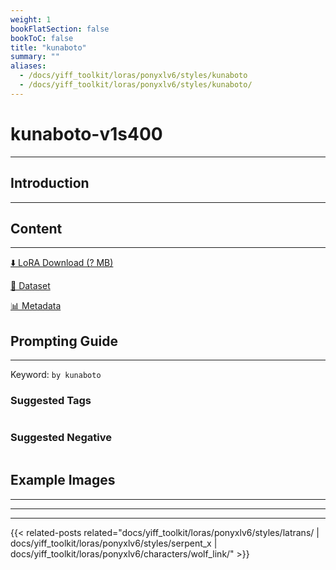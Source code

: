 ```yaml
---
weight: 1
bookFlatSection: false
bookToC: false
title: "kunaboto"
summary: ""
aliases:
  - /docs/yiff_toolkit/loras/ponyxlv6/styles/kunaboto
  - /docs/yiff_toolkit/loras/ponyxlv6/styles/kunaboto/
---
```


<!--markdownlint-disable MD025 MD033 -->

# kunaboto-v1s400

---

## Introduction

---

## Content

---

[⬇️ LoRA Download (? MB)]()

[📐 Dataset]()

[📊 Metadata]()

## Prompting Guide

---

Keyword: `by kunaboto`

### Suggested Tags

```md
```

### Suggested Negative

```md
```

## Example Images

---

<div class="image-grid">
  <div class="image-grid-container">
    <a href="">
    </a>
    <a href="">
    </a>
  </div>
</div>

---

---

{{< related-posts related="docs/yiff_toolkit/loras/ponyxlv6/styles/latrans/ | docs/yiff_toolkit/loras/ponyxlv6/styles/serpent_x | docs/yiff_toolkit/loras/ponyxlv6/characters/wolf_link/" >}}
